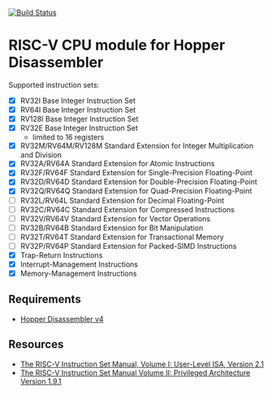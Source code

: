 [![Build Status](https://travis-ci.org/makigumo/RISCV.svg?branch=master)](https://travis-ci.org/makigumo/RISCV)

# RISC-V CPU module for Hopper Disassembler

Supported instruction sets:
* [x] RV32I Base Integer Instruction Set
* [X] RV64I Base Integer Instruction Set
* [x] RV128I Base Integer Instruction Set
* [x] RV32E Base Integer Instruction Set
   * limited to 16 registers
* [x] RV32M/RV64M/RV128M Standard Extension for Integer Multiplication and Division
* [x] RV32A/RV64A Standard Extension for Atomic Instructions
* [x] RV32F/RV64F Standard Extension for Single-Precision Floating-Point
* [x] RV32D/RV64D Standard Extension for Double-Precision Floating-Point
* [x] RV32Q/RV64Q Standard Extension for Quad-Precision Floating-Point
* [ ] RV32L/RV64L Standard Extension for Decimal Floating-Point
* [ ] RV32C/RV64C Standard Extension for Compressed Instructions
* [ ] RV32V/RV64V Standard Extension for Vector Operations
* [ ] RV32B/RV64B Standard Extension for Bit Manipulation
* [ ] RV32T/RV64T Standard Extension for Transactional Memory
* [ ] RV32P/RV64P Standard Extension for Packed-SIMD Instructions
* [x] Trap-Return Instructions
* [x] Interrupt-Management Instructions
* [x] Memory-Management Instructions

## Requirements

* [Hopper Disassembler v4](https://www.hopperapp.com/)

## Resources

* [The RISC-V Instruction Set Manual, Volume I: User-Level ISA, Version 2.1](https://www2.eecs.berkeley.edu/Pubs/TechRpts/2016/EECS-2016-118.html)
* [The RISC-V Instruction Set Manual Volume II: Privileged Architecture Version 1.9.1](https://www2.eecs.berkeley.edu/Pubs/TechRpts/2016/EECS-2016-161.html)

